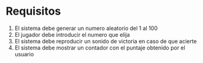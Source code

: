 <h1>Requisitos</h1>
<ol>
  <li>El sistema debe generar un numero aleatorio del 1 al 100</li>
  <li>El jugador debe introducir el numero que elija</li>
  <li>El sistema debe reproducir un sonido de victoria en caso de que acierte</li>
  <li>El sistema debe mostrar un contador con el puntaje obtenido por el usuario</li>
</ol>
<!---
melanysdlcaa/melanysdlcaa is a ✨ special ✨ repository because its `README.md` (this file) appears on your GitHub profile.
You can click the Preview link to take a look at your changes.
--->
